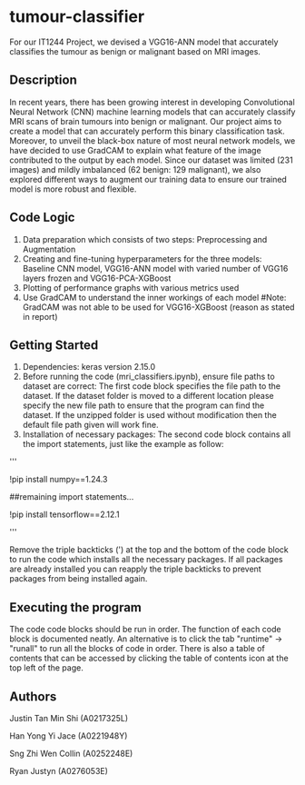 # tumour-classifier
For our IT1244 Project, we devised a VGG16-ANN model that accurately classifies the tumour as benign or malignant based on MRI images.

## **Description**

In recent years, there has been growing interest in developing Convolutional Neural Network (CNN) machine learning models that can accurately classify MRI scans of brain tumours into benign or malignant. Our project aims to create a model that can accurately perform this binary classification task. Moreover, to unveil the black-box nature of most neural network models, we have decided to use GradCAM to explain what feature of the image contributed to the output by each model. Since our dataset was limited (231 images) and mildly imbalanced (62 benign: 129 malignant), we also explored different ways to augment our training data to ensure our trained model is more robust and flexible.

## **Code Logic**
1. Data preparation which consists of two steps: Preprocessing and Augmentation
2. Creating and fine-tuning hyperparameters for the three models: Baseline CNN model, VGG16-ANN model with varied number of VGG16 layers frozen and VGG16-PCA-XGBoost
3. Plotting of performance graphs with various metrics used
4. Use GradCAM to understand the inner workings of each model
#Note: GradCAM was not able to be used for VGG16-XGBoost (reason as stated in report)

## **Getting Started**
1. Dependencies: keras version 2.15.0
2. Before running the code (mri_classifiers.ipynb), ensure file paths to dataset are correct: The first code block specifies the file path to the dataset. If the dataset folder is moved to a different location please specify the new file path to ensure that the program can find the dataset. If the unzipped folder is used without modification then the default file path given will work fine.
4. Installation of necessary packages: The second code block contains all the import statements, just like the example as follow:

'''

!pip install numpy==1.24.3

##remaining import statements...

!pip install tensorflow==2.12.1

'''

Remove the triple backticks (') at the top and the bottom of the code block to run the code which installs all the necessary packages. If all packages are already installed you can reapply the triple backticks to prevent packages from being installed again.


## **Executing the program**

The code code blocks should be run in order. The function of each code block is documented neatly. An alternative is to click the tab "runtime" -> "runall" to run all the blocks of code in order. There is also a table of contents that can be accessed by clicking the table of contents icon at the top left of the page.

## **Authors**

Justin Tan Min Shi (A0217325L)

Han Yong Yi Jace (A0221948Y)

Sng Zhi Wen Collin (A0252248E)

Ryan Justyn (A0276053E)
